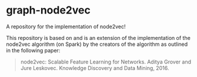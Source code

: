 # graph-node2vec
A repository for the implementation of node2vec!

This repository is based on and is an extension of the implementation of the node2vec algorithm (on Spark) by the creators
of the algorithm as outlined in the following paper:

> node2vec: Scalable Feature Learning for Networks.
> Aditya Grover and Jure Leskovec.
> Knowledge Discovery and Data Mining, 2016.
> 
